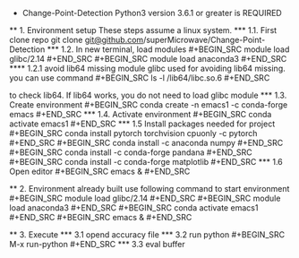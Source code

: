 
* Change-Point-Detection
Python3 version 3.6.1 or greater is REQUIRED

** 1. Environment setup
These steps assume a linux system.
*** 1.1. First clone repo
git clone git@github.com/superMicrowave/Change-Point-Detection
*** 1.2. In new terminal, load modules
#+BEGIN_SRC
module load glibc/2.14
#+END_SRC
#+BEGIN_SRC
module load anaconda3
#+END_SRC
**** 1.2.1 avoid lib64 missing
module glibc used for avoiding lib64 missing. you can use command 
#+BEGIN_SRC
ls -l /lib64/libc.so.6
#+END_SRC

to check lib64. If lib64 works, you do not need to load glibc module
*** 1.3. Create environment
#+BEGIN_SRC
conda create -n emacs1 -c conda-forge emacs
#+END_SRC
*** 1.4. Activate environment
#+BEGIN_SRC
conda activate emacs1
#+END_SRC
*** 1.5 Install packages needed for project
#+BEGIN_SRC
conda install pytorch torchvision cpuonly -c pytorch
#+END_SRC
#+BEGIN_SRC
conda install -c anaconda numpy
#+END_SRC
#+BEGIN_SRC
conda install -c conda-forge pandana
#+END_SRC
#+BEGIN_SRC
conda install -c conda-forge matplotlib
#+END_SRC
*** 1.6 Open editor
#+BEGIN_SRC
emacs &
#+END_SRC

** 2. Environment already built
use following command to start environment
#+BEGIN_SRC
module load glibc/2.14
#+END_SRC
#+BEGIN_SRC
module load anaconda3
#+END_SRC
#+BEGIN_SRC
conda activate emacs1
#+END_SRC
#+BEGIN_SRC
emacs &
#+END_SRC

** 3. Execute
*** 3.1 opend accuracy file
*** 3.2 run python
#+BEGIN_SRC
M-x run-python
#+END_SRC
*** 3.3 eval buffer

